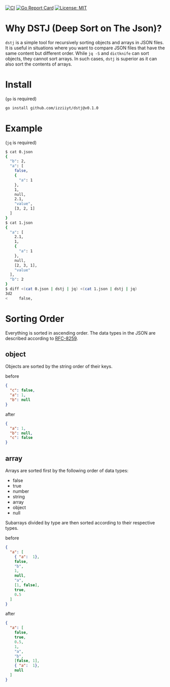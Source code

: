 [![CI][ci-img]][ci]
[![Go Report Card][go-report-img]][go-report]
[![License: MIT][license-img]][license]

# Why DSTJ (Deep Sort on The Json)?

`dstj` is a simple tool for recursively sorting objects and arrays in JSON files.
It is useful in situations where you want to compare JSON files that have the same content but different order.
While `jq -S` and `dictknife` can sort objects, they cannot sort arrays.
In such cases, `dstj` is superior as it can also sort the contents of arrays.

# Install

(`go` is required)

```bash
go install github.com/izziiyt/dstj@v0.1.0
```

# Example

(`jq` is required)

```bash
$ cat 0.json
{
  "b": 2,
  "a": [
    false,
    { 
      "a": 1 
    },
    1,
    null,
    2.1,
    "value",
    [3, 2, 1]
  ]
}
$ cat 1.json
{
  "a": [
    2.1,
    1,
    { 
      "a": 1 
    },
    null,
    [2, 3, 1],
    "value"
  ],
  "b": 2
}
$ diff <(cat 0.json | dstj | jq) <(cat 1.json | dstj | jq)
3d2
<     false,
```

# Sorting Order

Everything is sorted in ascending order.
The data types in the JSON are described according to [RFC-8259](https://datatracker.ietf.org/doc/html/rfc8259#section-3).

## object

Objects are sorted by the string order of their keys.

before
```json
{
  "c": false,
  "a": 1,
  "b": null
}
```

after
```json
{
  "a": 1,
  "b": null,
  "c": false
}
```

## array

Arrays are sorted first by the following order of data types:

- false
- true
- number
- string
- array
- object
- null

Subarrays divided by type are then sorted according to their respective types.

before
```json
{
  "a": [
    { "a":  1},
    false,
    "b",
    1,
    null,
    "a",
    [1, false],
    true,
    0.5
  ]
}
```

after
```json
{
  "a": [
    false,
    true,
    0.5,
    1,
    "a",
    "b",
    [false, 1],
    { "a":  1},
    null
  ]
}
```

[ci]: https://github.com/izziiyt/dstj/actions/workflows/ci.yaml
[ci-img]: https://github.com/izziiyt/dstj/actions/workflows/ci.yml/badge.svg
[go-report]: https://goreportcard.com/report/github.com/izziiyt/dstj
[go-report-img]: https://goreportcard.com/badge/github.com/izziiyt/dstj
[license]: https://opensource.org/licenses/MIT
[license-img]: https://img.shields.io/badge/License-MIT-yellow.svg
